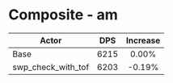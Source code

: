 # Composite - am
| Actor | DPS | Increase |
|---|:---:|:---:|
|Base|6215|0.00%|
|swp_check_with_tof|6203|-0.19%|

